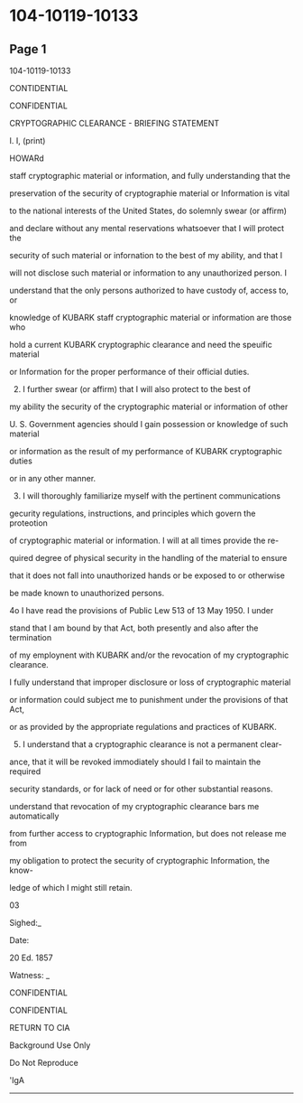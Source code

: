 # 104-10119-10133

## Page 1

104-10119-10133

CONTIDENTIAL

CONFIDENTIAL

CRYPTOGRAPHIC CLEARANCE - BRIEFING STATEMENT

I. I, (print)

HOWARd

staff cryptographic material or information, and fully understanding that the

preservation of the security of cryptographie material or Information is vital

to the national interests of the United States, do solemnly swear (or affirm)

and declare without any mental reservations whatsoever that I will protect the

security of such material or infornation to the best of my ability, and that I

will not disclose such material or information to any unauthorized person. I

understand that the only persons authorized to have custody of, access to, or

knowledge of KUBARK staff cryptographic material or information are those who

hold a current KUBARK cryptographic clearance and need the speuific material

or Information for the proper performance of their official duties.

2. I further swear (or affirm) that I will also protect to the best of

my ability the security of the cryptographic material or information of other

U. S. Government agencies should I gain possession or knowledge of such material

or information as the result of my performance of KUBARK cryptographic duties

or in any other manner.

3. I will thoroughly familiarize myself with the pertinent communications

gecurity regulations, instructions, and principles which govern the proteotion

of cryptographic material or information. I will at all times provide the re-

quired degree of physical security in the handling of the material to ensure

that it does not fall into unauthorized hands or be exposed to or otherwise

be made known to unauthorized persons.

4o I have read the provisions of Public Lew 513 of 13 May 1950. I under

stand that I am bound by that Act, both presently and also after the termination

of my employnent with KUBARK and/or the revocation of my cryptographic clearance.

I fully understand that improper disclosure or loss of cryptographic material

or information could subject me to punishment under the provisions of that Act,

or as provided by the appropriate regulations and practices of KUBARK.

5. I understand that a cryptographic clearance is not a permanent clear-

ance, that it will be revoked immodiately should I fail to maintain the required

security standards, or for lack of need or for other substantial reasons.

understand that revocation of my cryptographic clearance bars me automatically

from further access to cryptographic Information, but does not release me from

my obligation to protect the security of cryptographic Information, the know-

ledge of which I might still retain.

03

Sighed:_

Date:

20 Ed. 1857

Watness: _

CONFIDENTIAL

CONFIDENTIAL

RETURN TO CIA

Background Use Only

Do Not Reproduce

'IgA

---

